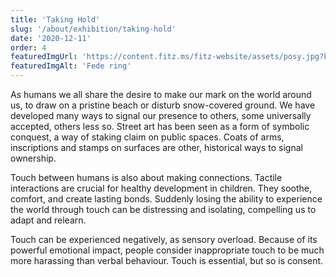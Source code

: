 ```yaml
---
title: 'Taking Hold'
slug: '/about/exhibition/taking-hold'
date: '2020-12-11'
order: 4
featuredImgUrl: 'https://content.fitz.ms/fitz-website/assets/posy.jpg?key=directus-medium-crop'
featuredImgAlt: 'Fede ring'
---
```

As humans we all share the desire to make our mark on the world around us, to draw on a pristine beach or disturb snow-covered ground. We have developed many ways to signal our presence to others, some universally accepted, others less so. Street art has been seen as a form of symbolic conquest, a way of staking claim on public spaces. Coats of arms, inscriptions and stamps on surfaces are other, historical ways to signal ownership.

Touch between humans is also about making connections. Tactile interactions are crucial for healthy development in children. They soothe, comfort, and create lasting bonds. Suddenly losing the ability to experience the world through touch can be distressing and isolating, compelling us to adapt and relearn.

Touch can be experienced negatively, as sensory overload. Because of its powerful emotional impact, people consider inappropriate touch to be much more harassing than verbal behaviour. Touch is essential, but so is consent.
